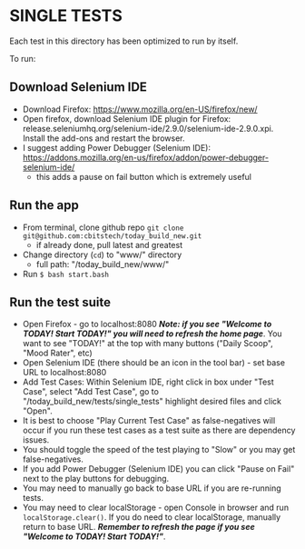 # SINGLE TESTS

Each test in this directory has been optimized to run by itself.

To run:

## Download Selenium IDE

* Download Firefox: https://www.mozilla.org/en-US/firefox/new/
* Open firefox, download Selenium IDE plugin for Firefox:
  release.seleniumhq.org/selenium-ide/2.9.0/selenium-ide-2.9.0.xpi.
  Install the add-ons and restart the browser.
* I suggest adding Power Debugger (Selenium IDE):
  https://addons.mozilla.org/en-us/firefox/addon/power-debugger-selenium-ide/
  * this adds a pause on fail button which is extremely useful

## Run the app

* From terminal, clone github repo
  `git clone git@github.com:cbitstech/today_build_new.git`
  * if already done, pull latest and greatest
* Change directory (`cd`) to "www/" directory
  * full path: "/today_build_new/www/"
* Run `$ bash start.bash`

## Run the test suite

* Open Firefox - go to localhost:8080 ***Note: if you see "Welcome to TODAY! Start
  TODAY!" you will need to refresh the home page***. You want to see "TODAY!"
  at the top with many buttons ("Daily Scoop", "Mood Rater", etc)
* Open Selenium IDE (there should be an icon in the tool bar) - set base URL
  to localhost:8080
* Add Test Cases: Within Selenium IDE, right click in box under "Test Case",
  select "Add Test Case", go to "/today_build_new/tests/single_tests" highlight
  desired files and click "Open".
* It is best to choose "Play Current Test Case" as false-negatives will occur
  if you run these test cases as a test suite as there are dependency issues.
* You should toggle the speed of the test playing to "Slow" or you may get
  false-negatives.
* If you add Power Debugger (Selenium IDE) you can click "Pause on Fail" next
  to the play buttons for debugging.
* You may need to manually go back to base URL if you are re-running tests.
* You may need to clear localStorage - open Console in browser and run
  `localStorage.clear()`. If you do need to clear localStorage, manually return
  to base URL. ***Remember to refresh the page if you see "Welcome to TODAY!
  Start TODAY!"***.
